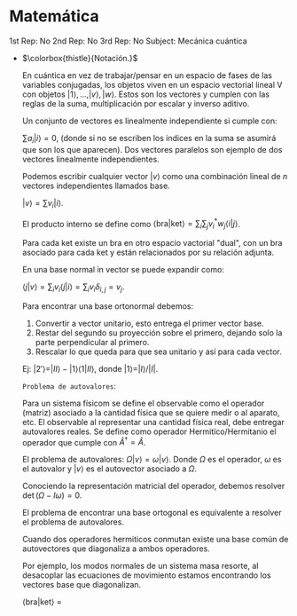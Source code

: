 # Matemática

1st Rep: No
2nd Rep: No
3rd Rep: No
Subject: Mecánica cuántica

- $\colorbox{thistle}{Notación.}$
    
    En cuántica en vez de trabajar/pensar en un espacio de fases de las variables conjugadas, los objetos viven en un espacio vectorial lineal V con objetos $|1 \rangle,...,| v \rangle,|w\rangle$. Estos son los vectores y cumplen con las reglas de la suma, multiplicación por escalar y inverso aditivo.
    
    Un conjunto de vectores es linealmente independiente si cumple con:
    
    $\sum a_i|i\rangle = 0$, (donde si no se escriben los indices en la suma se asumirá que son los que aparecen). Dos vectores paralelos son ejemplo de dos vectores linealmente independientes.
    
    Podemos escribir cualquier vector $|v\rangle$ como una combinación lineal de $n$ vectores independientes llamados base.
    
    $|v\rangle = \sum v_i|i\rangle$.
    
    El producto interno se define como $\langle \text{bra}|\text{ket} \rangle = \sum_i \sum_j v_i^*w_j \langle i |j \rangle$.
    
    Para cada ket existe un bra en otro espacio vactorial "dual", con un bra asociado para cada ket y están relacionados por su relación adjunta.
    
    En una base normal in vector se puede expandir como:
    
    $\langle j | v \rangle  = \sum_i v_i \langle j | i \rangle = \sum_i v_i \delta_{i,j}=v_j$.
    
    Para encontrar una base ortonormal debemos:
    
    1. Convertir a vector unitario, esto entrega el primer vector base.
    2. Restar del segundo su proyección sobre el primero, dejando solo la parte perpendicular al primero.
    3. Rescalar lo que queda para que sea unitario y así para cada vector.
    
    Ej: $|2'\rangle = |II\rangle - |1\rangle \langle 1|II\rangle$, donde $|1\rangle = |I\rangle/|I|$.
    
    $\texttt{Problema de autovalores}$:
    
    Para un sistema físicom se define el observable como el operador (matriz) asociado a la cantidad física que se quiere medir o al aparato, etc. El observable al representar una cantidad física real, debe entregar autovalores reales. Se define como operador Hermitíco/Hermitanio el operador que cumple con $\hat{A}^{\dagger}=\hat{A}$.
    
    El problema de autovalores: $\Omega|v\rangle = \omega|v\rangle$. Donde $\Omega$ es el operador, $\omega$ es el autovalor y $|v\rangle$ es el autovector asociado a $\Omega$.
    
    Conociendo la representación matricial del operador, debemos resolver $\det(\Omega-I\omega)=0$.
    
    El problema de encontrar una base ortogonal es equivalente a resolver el problema de autovalores.
    
    Cuando dos operadores hermiticos conmutan existe una base común de autovectores que diagonaliza a ambos operadores.
    
    Por ejemplo, los modos normales de un sistema masa resorte, al desacoplar las ecuaciones de movimiento estamos encontrando los vectores base que diagonalizan.
    
     
    
    $\langle \text{bra}|\text{ket} \rangle$ =
